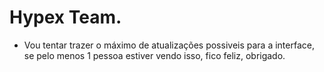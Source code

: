 # Hypex Team.
- Vou tentar trazer o máximo de atualizações possiveis para a interface, se pelo menos 1 pessoa estiver vendo isso, fico feliz, obrigado.
